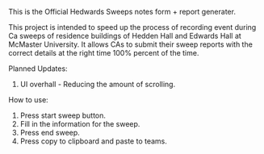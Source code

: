 This is the Official Hedwards Sweeps notes form + report generater.

This project is intended to speed up the process of recording event during Ca sweeps of residence buildings of Hedden Hall and Edwards Hall at McMaster University. It allows CAs to submit their sweep reports with the correct details at the right time 100% percent of the time. 

Planned Updates:
1) UI overhall - Reducing the amount of scrolling. 

How to use:
1. Press start sweep button.
2. Fill in the information for the sweep.
3. Press end sweep.
4. Press copy to clipboard and paste to teams.
